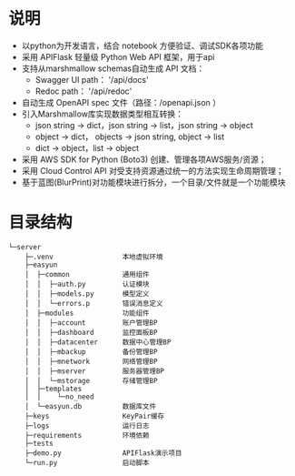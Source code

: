 # 说明

- 以python为开发语言，结合 notebook 方便验证、调试SDK各项功能
- 采用 APIFlask 轻量级 Python Web API 框架，用于api
- 支持从marshmallow schemas自动生成 API 文档：
    * Swagger UI path： '/api/docs'
    * Redoc path：      '/api/redoc' 
- 自动生成 OpenAPI spec 文件（路径：/openapi.json ）
- 引入Marshmallow库实现数据类型相互转换：
    * json string -> dict，json string -> list，json string -> object
    * object -> dict， objects -> json string, object -> list
    * dict -> object，list -> object
- 采用 AWS SDK for Python (Boto3) 创建、管理各项AWS服务/资源；
- 采用 Cloud Control API 对受支持资源通过统一的方法实现生命周期管理；
- 基于蓝图(BlurPrint)对功能模块进行拆分，一个目录/文件就是一个功能模块

# 目录结构

```
└─server
    ├─.venv                 本地虚拟环境
    ├─easyun                
    │  ├─common             通用组件
    │  │  ├─auth.py         认证模块
    │  │  ├─models.py       模型定义
    │  │  └─errors.p        错误消息定义
    │  ├─modules            功能组件
    │  │  ├─account         账户管理BP
    │  │  ├─dashboard       监控面板BP
    │  │  ├─datacenter      数据中心管理BP
    │  │  ├─mbackup         备份管理BP
    │  │  ├─mnetwork        网络管理BP
    │  │  ├─mserver         服务器管理BP
    │  │  └─mstorage        存储管理BP
    │  ├─templates          
    │  │    └─no_need
    │  └─easyun.db          数据库文件         
    ├─keys                  KeyPair缓存   
    ├─logs                  运行日志
    ├─requirements          环境依赖
    ├─tests
    ├─demo.py               APIFlask演示项目
    └─run.py                启动脚本
```